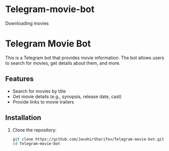 # Telegram-movie-bot
Downloading movies
# Telegram Movie Bot

This is a Telegram bot that provides movie information. The bot allows users to search for movies, get details about them, and more.

## Features

- Search for movies by title
- Get movie details (e.g., synopsis, release date, cast)
- Provide links to movie trailers

## Installation

1. Clone the repository:
   ```bash
   git clone https://github.com/JavohirSharifov/Telegram-movie-bot.git
   cd Telegram-movie-bot
